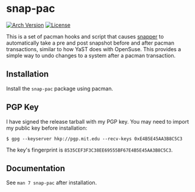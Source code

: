 # snap-pac

[![Arch Version](https://img.shields.io/badge/Arch-0.8.2-brightgreen.svg)](https://git.archlinux.org/svntogit/community.git/tree/trunk/PKGBUILD?h=packages/snap-pac)
[![License](https://img.shields.io/github/license/wesbarnett/snap-pac.svg)](https://github.com/wesbarnett/snap-pac/blob/master/LICENSE)

This is a set of pacman hooks and script that causes
[snapper](https://wiki.archlinux.org/index.php/Snapper) to automatically take a
pre and post snapshot before and after pacman transactions, similar to how YaST
does with OpenSuse. This provides a simple way to undo changes to a system after
a pacman transaction.

## Installation

Install the `snap-pac` package using pacman.

## PGP Key

I have signed the release tarball with my PGP key. You may need to import my
public key before installation:

    $ gpg --keyserver hkp://pgp.mit.edu --recv-keys 0xE4B5E45AA3B8C5C3

The key's fingerprint is `8535CEF3F3C38EE69555BF67E4B5E45AA3B8C5C3`.

## Documentation

See `man 7 snap-pac` after installation.
